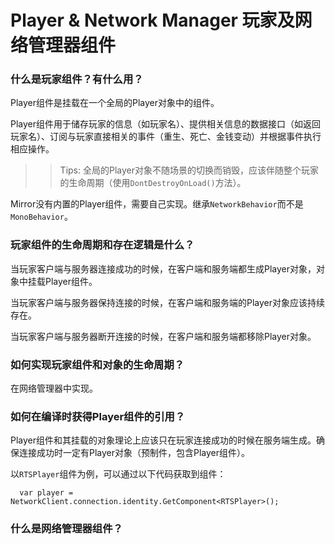 # Player & Network Manager 玩家及网络管理器组件

### 什么是玩家组件？有什么用？

Player组件是挂载在一个全局的Player对象中的组件。

Player组件用于储存玩家的信息（如玩家名）、提供相关信息的数据接口（如返回玩家名）、订阅与玩家直接相关的事件（重生、死亡、金钱变动）并根据事件执行相应操作。

>> Tips:
>> 全局的Player对象不随场景的切换而销毁，应该伴随整个玩家的生命周期（使用`DontDestroyOnLoad()`方法）。

Mirror没有内置的Player组件，需要自己实现。继承`NetworkBehavior`而不是`MonoBehavior`。

### 玩家组件的生命周期和存在逻辑是什么？

当玩家客户端与服务器连接成功的时候，在客户端和服务端都生成Player对象，对象中挂载Player组件。

当玩家客户端与服务器保持连接的时候，在客户端和服务端的Player对象应该持续存在。

当玩家客户端与服务器断开连接的时候，在客户端和服务端都移除Player对象。

### 如何实现玩家组件和对象的生命周期？

在网络管理器中实现。

### 如何在编译时获得Player组件的引用？

Player组件和其挂载的对象理论上应该只在玩家连接成功的时候在服务端生成。确保连接成功时一定有Player对象（预制件，包含Player组件）。

以`RTSPlayer`组件为例，可以通过以下代码获取到组件：

```
  var player = NetworkClient.connection.identity.GetComponent<RTSPlayer>();
```

### 什么是网络管理器组件？

